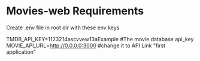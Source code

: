 # Movies-web Requirements

Create .env file in root dir with these env keys

TMDB_API_KEY=1123214ascvvew13aExample #The movie database api_key
MOVIE_API_URL=http://0.0.0.0:3000 #change it to API Link "first application"
